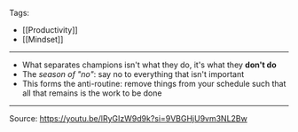 Tags:
- [[Productivity]]
- [[Mindset]]
---
- What separates champions isn't what they do, it's what they **don't do**
- The _season of "no"_: say no to everything that isn't important
- This forms the anti-routine: remove things from your schedule such that all that remains is the work to be done
---
Source: https://youtu.be/lRyGIzW9d9k?si=9VBGHjU9vm3NL2Bw
